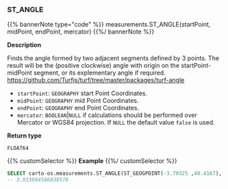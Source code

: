 ### ST_ANGLE

{{% bannerNote type="code" %}}
measurements.ST_ANGLE(startPoint, midPoint, endPoint, mercator)
{{%/ bannerNote %}}

**Description**

Finds the angle formed by two adjacent segments defined by 3 points. The result will be the (positive clockwise) angle with origin on the startPoint-midPoint segment, or its explementary angle if required. https://github.com/Turfjs/turf/tree/master/packages/turf-angle

* `startPoint`: `GEOGRAPHY` start Point Coordinates.
* `midPoint`: `GEOGRAPHY` mid Point Coordinates.
* `endPoint`: `GEOGRAPHY` end Point Coordinates.
* `mercator`: `BOOLEAN`|`NULL` if calculations should be performed over Mercator or WGS84 projection. If `NULL` the default value `false` is used.

**Return type**

`FLOAT64`

{{% customSelector %}}
**Example**
{{%/ customSelector %}}

``` sql
SELECT carto-os.measurements.ST_ANGLE(ST_GEOGPOINT(-3.70325 ,40.4167), ST_GEOGPOINT(-4.70325 ,10.4167), ST_GEOGPOINT(-5.70325 ,40.4167), false);
-- 3.933094586038578
```
